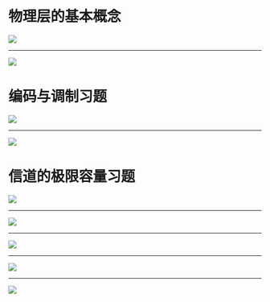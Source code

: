 # 物理层的基本概念

![](images/02-物理层-习题课/image-20201010213213489.png)

------

![](images/02-物理层-习题课/image-20201010213423319.png)

# 编码与调制习题

![](images/02-物理层-习题课/image-20201008154232079.png)

------

![](images/02-物理层-习题课/image-20201010213815232.png)

# 信道的极限容量习题

![](images/02-物理层-习题课/image-20201010205425612.png)

------

![](images/02-物理层-习题课/image-20201010205914234.png)

------

![](images/02-物理层-习题课/image-20201010210031254.png)

------

![](images/02-物理层-习题课/image-20201010210217898.png)

------

![](images/02-物理层-习题课/image-20201010210350902.png)

